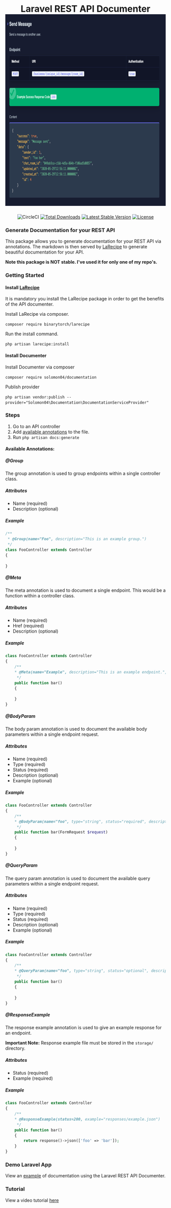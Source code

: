 <h1 align="center">
    Laravel REST API Documenter
    <br>
    <img src="/example.png" alt="example" height="600">
</h1>

<p align="center">
  <img src="https://circleci.com/gh/Solomon04/documenter.svg" alt="CircleCI">
  <a href="https://packagist.org/packages/solomon04/documentation"><img src="https://poser.pugx.org/solomon04/documentation/d/total.svg" alt="Total Downloads"></a>
  <a href="https://packagist.org/packages/solomon04/documentation"><img src="https://poser.pugx.org/solomon04/documentation/v/stable.svg" alt="Latest Stable Version"></a>
  <a href="https://packagist.org/packages/solomon04/documentation"><img src="https://poser.pugx.org/solomon04/documentation/license.svg" alt="License"></a>
</p>

### Generate Documentation for your REST API

This package allows you to generate documentation for your REST API via annotations. The markdown is then served by [LaRecipe](https://larecipe.binarytorch.com.my/) to generate beautiful documentation for your API. 

**Note this package is NOT stable. I've used it for only one of my repo's.** 

### Getting Started

#### Install [LaRecipe](https://larecipe.binarytorch.com.my/)
It is mandatory you install the LaRecipe package in order to get the benefits of the API documenter. 

Install LaRecipe via composer.

`composer require binarytorch/larecipe`

Run the install command.

`php artisan larecipe:install`

#### Install Documenter

Install Documenter via composer

`composer require solomon04/documentation`

Publish provider

`php artisan vendor:publish --provider="Solomon04\Documentation\DocumentationServiceProvider"`


### Steps

1. Go to an API controller
2. Add [available annotations](#available-annotations) to the file. 
3. Run `php artisan docs:generate`


#### Available Annotations:

##### @Group

The group annotation is used to group endpoints within a single controller class. 

##### Attributes
- Name (required)
- Description (optional)

##### Example
```php
/**
 * @Group(name="Foo", description="This is an example group.")
 */
class FooController extends Controller
{

}
```

##### @Meta

The meta annotation is used to document a single endpoint. This would be a function within a controller class. 

##### Attributes
- Name (required)
- Href (required)
- Description (optional)

##### Example
```php
class FooController extends Controller
{
    /**
    * @Meta(name="Example", description="This is an example endpoint.", href="example")
     */
    public function bar()
    {
    
    }
}
```

##### @BodyParam

The body param annotation is used to document the available body parameters within a single endpoint request.

##### Attributes
- Name (required)
- Type (required)
- Status (required)
- Description (optional)
- Example (optional)

##### Example
```php
class FooController extends Controller
{
    /**
    * @BodyParam(name="foo", type="string", status="required", description="An example body paramater", example="bar")
     */
    public function bar(FormRequest $request)
    {
    
    }
}
```

##### @QueryParam

The query param annotation is used to document the available query parameters within a single endpoint request.

##### Attributes
- Name (required)
- Type (required)
- Status (required)
- Description (optional)
- Example (optional)

##### Example
```php
class FooController extends Controller
{
    /**
    * @QueryParam(name="foo", type="string", status="optional", description="An example query paramater", example="bar")
     */
    public function bar()
    {
    
    }
}
```

##### @ResponseExample

The response example annotation is used to give an example response for an endpoint. 

**Important Note:** Response example file must be stored in the `storage/` directory. 

##### Attributes
- Status (required)
- Example (required)

##### Example
```php
class FooController extends Controller
{
    /**
    * @ResponseExample(status=200, example="responses/example.json")
     */
    public function bar()
    {
        return response()->json(['foo' => 'bar']);
    }
}
```

### Demo Laravel App

View an [example](https://github.com/Solomon04/documenter-example) of documentation using the Laravel REST API Documenter. 

### Tutorial 

View a video tutorial [here](https://youtube.com)